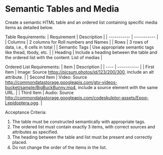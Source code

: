 # Semantic Tables and Media
Create a semantic HTML table and an ordered list containing specific media items as detailed below.

Table Requirements:
| Requirement | Description |
| ----------- | ----------- |
| Columns | 2 columns for Roll numbers and Names |
| Rows | 3 rows of data, i.e., 6 cells in total |
| Semantic Tags | Use appropriate semantic tags like thead, tbody, etc. |
| Heading | Include a heading between the table and the ordered list with the content: List of medias |

Ordered List Requirements:
| Item | Description |
| ---- | ----------- |
| First Item | Image: Source https://picsum.photos/id/123/200/300, include an alt attribute. |
| Second Item | Video: Source http://commondatastorage.googleapis.com/gtv-videos-bucket/sample/BigBuckBunny.mp4, include a source element with the same URL. |
| Third Item | Audio: Source http://commondatastorage.googleapis.com/codeskulptor-assets/Epoq-Lepidoptera.ogg. |

Acceptance Criteria:    
1. The table must be constructed semantically with appropriate tags.
2. The ordered list must contain exactly 3 items, with correct sources and attributes as specified.
3. The heading between the table and list must be present and correctly placed.
4. Do not change the order of the items in the list.

